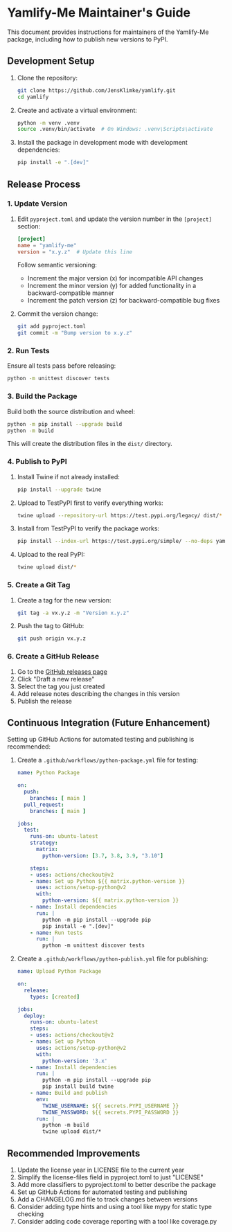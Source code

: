 # Yamlify-Me Maintainer's Guide

This document provides instructions for maintainers of the Yamlify-Me package, including how to publish new versions to PyPI.

## Development Setup

1. Clone the repository:
   ```bash
   git clone https://github.com/JensKlimke/yamlify.git
   cd yamlify
   ```

2. Create and activate a virtual environment:
   ```bash
   python -m venv .venv
   source .venv/bin/activate  # On Windows: .venv\Scripts\activate
   ```

3. Install the package in development mode with development dependencies:
   ```bash
   pip install -e ".[dev]"
   ```

## Release Process

### 1. Update Version

1. Edit `pyproject.toml` and update the version number in the `[project]` section:
   ```toml
   [project]
   name = "yamlify-me"
   version = "x.y.z"  # Update this line
   ```

   Follow semantic versioning:
   - Increment the major version (x) for incompatible API changes
   - Increment the minor version (y) for added functionality in a backward-compatible manner
   - Increment the patch version (z) for backward-compatible bug fixes

2. Commit the version change:
   ```bash
   git add pyproject.toml
   git commit -m "Bump version to x.y.z"
   ```

### 2. Run Tests

Ensure all tests pass before releasing:

```bash
python -m unittest discover tests
```

### 3. Build the Package

Build both the source distribution and wheel:

```bash
python -m pip install --upgrade build
python -m build
```

This will create the distribution files in the `dist/` directory.

### 4. Publish to PyPI

1. Install Twine if not already installed:
   ```bash
   pip install --upgrade twine
   ```

2. Upload to TestPyPI first to verify everything works:
   ```bash
   twine upload --repository-url https://test.pypi.org/legacy/ dist/*
   ```

3. Install from TestPyPI to verify the package works:
   ```bash
   pip install --index-url https://test.pypi.org/simple/ --no-deps yamlify-me
   ```

4. Upload to the real PyPI:
   ```bash
   twine upload dist/*
   ```

### 5. Create a Git Tag

1. Create a tag for the new version:
   ```bash
   git tag -a vx.y.z -m "Version x.y.z"
   ```

2. Push the tag to GitHub:
   ```bash
   git push origin vx.y.z
   ```

### 6. Create a GitHub Release

1. Go to the [GitHub releases page](https://github.com/JensKlimke/yamlify/releases)
2. Click "Draft a new release"
3. Select the tag you just created
4. Add release notes describing the changes in this version
5. Publish the release

## Continuous Integration (Future Enhancement)

Setting up GitHub Actions for automated testing and publishing is recommended:

1. Create a `.github/workflows/python-package.yml` file for testing:
   ```yaml
   name: Python Package

   on:
     push:
       branches: [ main ]
     pull_request:
       branches: [ main ]

   jobs:
     test:
       runs-on: ubuntu-latest
       strategy:
         matrix:
           python-version: [3.7, 3.8, 3.9, "3.10"]

       steps:
       - uses: actions/checkout@v2
       - name: Set up Python ${{ matrix.python-version }}
         uses: actions/setup-python@v2
         with:
           python-version: ${{ matrix.python-version }}
       - name: Install dependencies
         run: |
           python -m pip install --upgrade pip
           pip install -e ".[dev]"
       - name: Run tests
         run: |
           python -m unittest discover tests
   ```

2. Create a `.github/workflows/python-publish.yml` file for publishing:
   ```yaml
   name: Upload Python Package

   on:
     release:
       types: [created]

   jobs:
     deploy:
       runs-on: ubuntu-latest
       steps:
       - uses: actions/checkout@v2
       - name: Set up Python
         uses: actions/setup-python@v2
         with:
           python-version: '3.x'
       - name: Install dependencies
         run: |
           python -m pip install --upgrade pip
           pip install build twine
       - name: Build and publish
         env:
           TWINE_USERNAME: ${{ secrets.PYPI_USERNAME }}
           TWINE_PASSWORD: ${{ secrets.PYPI_PASSWORD }}
         run: |
           python -m build
           twine upload dist/*
   ```

## Recommended Improvements

1. Update the license year in LICENSE file to the current year
2. Simplify the license-files field in pyproject.toml to just "LICENSE"
3. Add more classifiers to pyproject.toml to better describe the package
4. Set up GitHub Actions for automated testing and publishing
5. Add a CHANGELOG.md file to track changes between versions
6. Consider adding type hints and using a tool like mypy for static type checking
7. Consider adding code coverage reporting with a tool like coverage.py